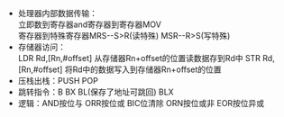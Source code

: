 + 处理器内部数据传输：  
					立即数到寄存器and寄存器到寄存器MOV  
					寄存器到特殊寄存器MRS--S>R(读特殊) MSR--R>S(写特殊)  
+ 存储器访问：  
	LDR Rd,[Rn,#offset] 从存储器Rn+offset的位置读数据存到Rd中
	STR Rd,[Rn,#offset] 将Rd中的数据写入到存储器Rn+offset的位置 
+ 压栈出栈：PUSH<reg list> POP<reg list>
+ 跳转指令：B BX BL(保存了地址可跳回) BLX
+ 逻辑：AND按位与  ORR按位或 BIC位清除 ORN按位或非 EOR按位异或
  